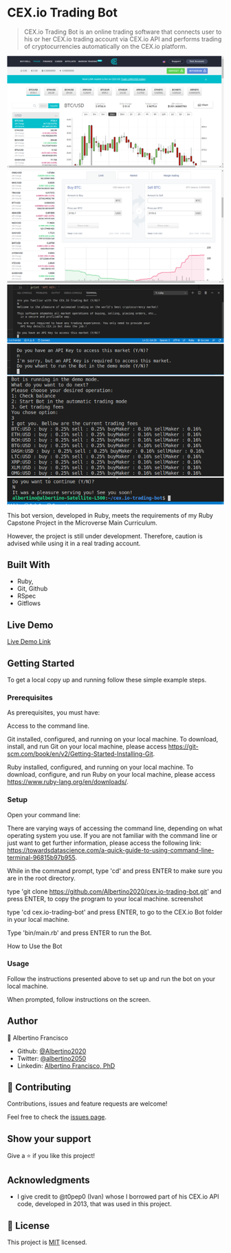 # CEX.io Trading Bot

> CEX.io Trading Bot is an online trading software that connects user to his or her CEX.io trading account via CEX.io API and performs trading of cryptocurrencies automatically on the CEX.io platform.

![screenshot](./img/cexio.png)
![screenshot](./img/cexio2.png)
![screenshot](./img/vsc-ruby.png)
![screenshot](./img/vsc-ruby2.png)
![screenshot](./img/vsc-ruby3.png)
![screenshot](./img/vsc-ruby5.png)

This bot version, developed in Ruby, meets the requirements of my Ruby Capstone Project in the Microverse Main Curriculum. 

However, the project is still under development. Therefore, caution is advised while using it in a real trading account. 

## Built With

- Ruby,
- Git, Github
- RSpec
- Gitflows

## Live Demo

[Live Demo Link](https://github.com/Albertino2020/cex.io-trading-bot/)

## Getting Started

To get a local copy up and running follow these simple example steps.

### Prerequisites

As prerequisites, you must have:

Access to the command line.

Git installed, configured, and running on your local machine. To download, install, and run Git on your local machine, please access https://git-scm.com/book/en/v2/Getting-Started-Installing-Git.

Ruby installed, configured, and running on your local machine. To download, configure, and run Ruby on your local machine, please access https://www.ruby-lang.org/en/downloads/.

### Setup
Open your command line:

There are varying ways of accessing the command line, depending on what operating system you use. If you are not familiar with the command line or just want to get further information, please access the following link: https://towardsdatascience.com/a-quick-guide-to-using-command-line-terminal-96815b97b955.

While in the command prompt, type 'cd' and press ENTER to make sure you are in the root directory.

type 'git clone https://github.com/Albertino2020/cex.io-trading-bot.git' and press ENTER, to copy the program to your local machine.
screenshot

type 'cd cex.io-trading-bot' and press ENTER, to go to the CEX.io Bot folder in your local machine.

Type 'bin/main.rb' and press ENTER to run the Bot.

How to Use the Bot

### Usage

Follow the instructions presented above to set up and run the bot on your local machine.

When prompted, follow instructions on the screen.

## Author

👤 Albertino Francisco

- Github: [@Albertino2020](https://github.com/Albertino2020)
- Twitter: [@albertino2050](https://twitter.com/albertino2050)
- Linkedin: [Albertino Francisco, PhD](https://linkedin.com/in/boamorte)

## 🤝 Contributing

Contributions, issues and feature requests are welcome!

Feel free to check the [issues page](issues/).

## Show your support

Give a ⭐️ if you like this project!

## Acknowledgments

- I give credit to @t0pep0 (Ivan) whose I borrowed part of his CEX.io API code, developed in 2013, that was used in this project.

## 📝 License

This project is [MIT](lic.url) licensed.
